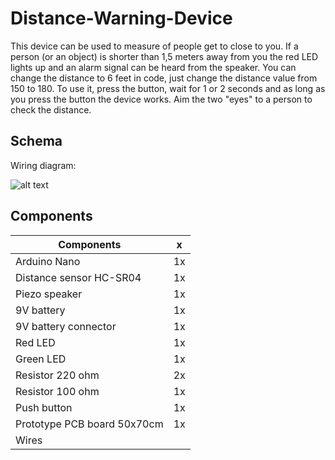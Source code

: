 ﻿# Distance-Warning-Device

This device can be used to measure of people get to close to you. If a person (or an object) is shorter than 1,5 meters away from you the red LED lights up and an alarm signal can be heard from the speaker. You can change the distance to 6 feet in code, just change the distance value from 150 to 180. To use it, press the button, wait for 1 or 2 seconds and as long as you press the button the device works. Aim the two "eyes" to a person to check the distance. 

## Schema

Wiring diagram:

![alt text](https://github.com/leonvandenbeukel/Distance-Warning-Device/blob/master/Schema/Schema.png)



## Components

| Components         | x  |
| -------------                 | ----- |
|Arduino Nano          | 1x    |
|Distance sensor HC-SR04                   | 1x    |
|Piezo speaker                   | 1x    |
|9V battery                   | 1x    |
|9V battery connector                 | 1x    |
|Red LED                   | 1x    |
|Green LED                   | 1x    |
|Resistor 220 ohm                   | 2x    |
|Resistor 100 ohm                   | 1x    |
|Push button                   | 1x    |
|Prototype PCB board 50x70cm                   | 1x    |
|Wires                   |     |

